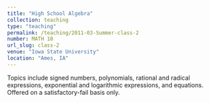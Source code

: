 ```yaml
---
title: "High School Algebra"
collection: teaching
type: "teaching"
permalink: /teaching/2011-03-Summer-class-2
number: MATH 10
url_slug: class-2
venue: "Iowa State University"
location: "Ames, IA"
---
```


Topics include signed numbers, polynomials, rational and radical expressions, exponential and logarithmic expressions, and equations. Offered on a satisfactory-fail basis only.
